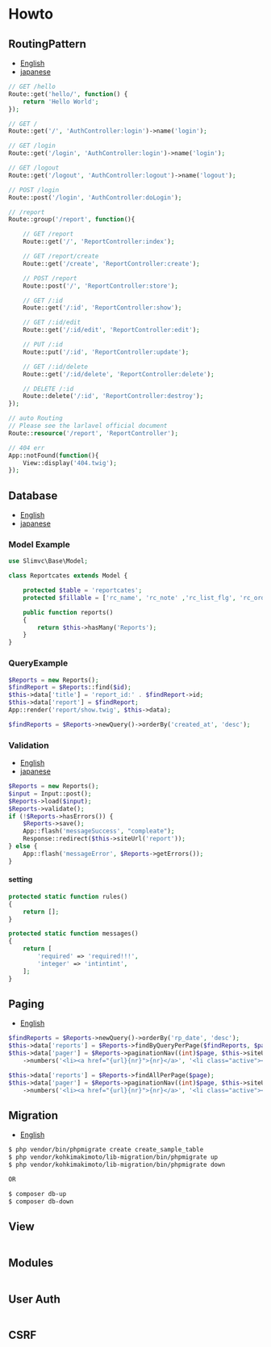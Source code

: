 # Howto

## RoutingPattern
- [English](https://laravel.com/docs/4.2/routing)
- [japanese](https://readouble.com/laravel/4.2/ja/quick.html)

```php
// GET /hello
Route::get('hello/', function() {
    return 'Hello World';
});
```

```php
// GET /
Route::get('/', 'AuthController:login')->name('login');

// GET /login
Route::get('/login', 'AuthController:login')->name('login');

// GET /logout
Route::get('/logout', 'AuthController:logout')->name('logout');

// POST /login
Route::post('/login', 'AuthController:doLogin');
```

```php
// /report
Route::group('/report', function(){

    // GET /report
    Route::get('/', 'ReportController:index');

    // GET /report/create
    Route::get('/create', 'ReportController:create');

    // POST /report
    Route::post('/', 'ReportController:store');

    // GET /:id
    Route::get('/:id', 'ReportController:show');

    // GET /:id/edit
    Route::get('/:id/edit', 'ReportController:edit');

    // PUT /:id
    Route::put('/:id', 'ReportController:update');

    // GET /:id/delete
    Route::get('/:id/delete', 'ReportController:delete');

    // DELETE /:id
    Route::delete('/:id', 'ReportController:destroy');
});
```

```php
// auto Routing
// Please see the larlavel official document
Route::resource('/report', 'ReportController');
```

```php
// 404 err
App::notFound(function(){
    View::display('404.twig');
});
```

## Database

- [English](https://laravel.com/docs/4.2/eloquent)
- [japanese](https://readouble.com/laravel/4.2/ja/eloquent.html)

### Model Example

```php
use Slimvc\Base\Model;

class Reportcates extends Model {

    protected $table = 'reportcates';
    protected $fillable = ['rc_name', 'rc_note' ,'rc_list_flg', 'rc_order'];

    public function reports()
    {
        return $this->hasMany('Reports');
    }
}
```

### QueryExample

```php
$Reports = new Reports();
$findReport = $Reports::find($id);
$this->data['title'] = 'report_id:' . $findReport->id;
$this->data['report'] = $findReport;
App::render('report/show.twig', $this->data);
```

```php
$findReports = $Reports->newQuery()->orderBy('created_at', 'desc');
```

### Validation

- [English](https://laravel.com/docs/4.2/validation)
- [japanese](https://readouble.com/laravel/4.2/ja/validation.html)

```php
$Reports = new Reports();
$input = Input::post();
$Reports->load($input);
$Reports->validate();
if (!$Reports->hasErrors()) {
    $Reports->save();
    App::flash('messageSuccess', "compleate");
    Response::redirect($this->siteUrl('report'));
} else {
    App::flash('messageError', $Reports->getErrors());
}
```

#### setting

```php
protected static function rules()
{
    return [];
}

protected static function messages()
{
    return [
        'required' => 'required!!!',
        'integer' => 'intintint',
    ];
}
```

## Paging

- [English](https://github.com/Modularr/Flexible-PHP-Pagination)

```php
$findReports = $Reports->newQuery()->orderBy('rp_date', 'desc');
$this->data['reports'] = $Reports->findByQueryPerPage($findReports, $page);
$this->data['pager'] = $Reports->paginationNav((int)$page, $this->siteUrl('report'))
    ->numbers('<li><a href="{url}{nr}">{nr}</a>', '<li class="active"><span>{nr}</span></li>');
```

```php
$this->data['reports'] = $Reports->findAllPerPage($page);
$this->data['pager'] = $Reports->paginationNav((int)$page, $this->siteUrl('report'))
    ->numbers('<li><a href="{url}{nr}">{nr}</a>', '<li class="active"><span>{nr}</span></li>');
```

## Migration

- [English](http://kohkimakimoto.github.io/lib-migration/documentation.html)

```bash
$ php vendor/bin/phpmigrate create create_sample_table
$ php vendor/kohkimakimoto/lib-migration/bin/phpmigrate up
$ php vendor/kohkimakimoto/lib-migration/bin/phpmigrate down

OR

$ composer db-up
$ composer db-down
```

## View

```
```

## Modules

```
```

## User Auth

```
```

## CSRF

```
```

